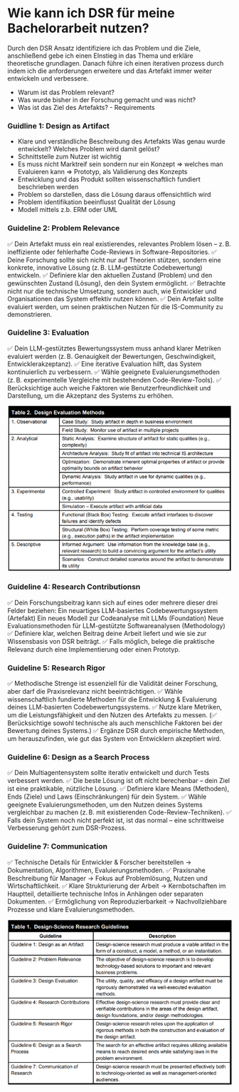 # Wie kann ich DSR für meine Bachelorarbeit nutzen?

Durch den DSR Ansatz identifiziere ich das Problem und die Ziele, anschließend gebe ich einen EInstieg in das Thema und erkläre theoretische grundlagen.
Danach führe ich einen iterativen prozess durch indem ich die anforderungen erweitere und das Artefakt immer weiter entwickeln und verbessere.

- Warum ist das Problem relevant?
- Was wurde bisher in der Forschung gemacht und was nicht?
- Was ist das Ziel des Artefakts? - Requirements

### Guidline 1: Design as Artifact
- Klare und verständliche Beschreibung des Artefakts
    Was genau wurde entwickelt?
    Welches Problem wird damit gelöst?
- Schnittstelle zum Nutzer ist wichtig 
- Es muss nicht Marktreif sein sondern nur ein Konzept => welches man Evaluieren kann => Prototyp, als Validierung des Konzepts
- Entwicklung und das Produkt sollten wissenschaftlich fundiert beschrieben werden
- Problem so darstellen, dass die Lösung daraus offensichtlich wird
- Problem identifikation beeinflusst Qualität der Lösung
- Modell mittels z.b. ERM oder UML

### Guideline 2: Problem Relevance
✅ Dein Artefakt muss ein real existierendes, relevantes Problem lösen – z. B. ineffiziente oder fehlerhafte Code-Reviews in Software-Repositories.
✅ Deine Forschung sollte sich nicht nur auf Theorien stützen, sondern eine konkrete, innovative Lösung (z. B. LLM-gestützte Codebewertung) entwickeln.
✅ Definiere klar den aktuellen Zustand (Problem) und den gewünschten Zustand (Lösung), den dein System ermöglicht.
✅ Betrachte nicht nur die technische Umsetzung, sondern auch, wie Entwickler und Organisationen das System effektiv nutzen können.
✅ Dein Artefakt sollte evaluiert werden, um seinen praktischen Nutzen für die IS-Community zu demonstrieren.

### Guideline 3: Evaluation 
✅ Dein LLM-gestütztes Bewertungssystem muss anhand klarer Metriken evaluiert werden (z. B. Genauigkeit der Bewertungen, Geschwindigkeit, Entwicklerakzeptanz).
✅ Eine iterative Evaluation hilft, das System kontinuierlich zu verbessern.
✅ Wähle geeignete Evaluierungsmethoden (z. B. experimentelle Vergleiche mit bestehenden Code-Review-Tools).
✅ Berücksichtige auch weiche Faktoren wie Benutzerfreundlichkeit und Darstellung, um die Akzeptanz des Systems zu erhöhen.

![Evaluation Methods](image-1.png)

### Guideline 4: Research Contributionsn
✅ Dein Forschungsbeitrag kann sich auf eines oder mehrere dieser drei Felder beziehen:
    Ein neuartiges LLM-basiertes Codebewertungssystem (Artefakt)
    Ein neues Modell zur Codeanalyse mit LLMs (Foundation)
    Neue Evaluationsmethoden für LLM-gestützte Softwareanalysen (Methodology)
✅ Definiere klar, welchen Beitrag deine Arbeit liefert und wie sie zur Wissensbasis von DSR beiträgt.
✅ Falls möglich, belege die praktische Relevanz durch eine Implementierung oder einen Prototyp.

### Guideline 5: Research Rigor
✅ Methodische Strenge ist essenziell für die Validität deiner Forschung, aber darf die Praxisrelevanz nicht beeinträchtigen.
✅ Wähle wissenschaftlich fundierte Methoden für die Entwicklung & Evaluierung deines LLM-basierten Codebewertungssystems.
✅ Nutze klare Metriken, um die Leistungsfähigkeit und den Nutzen des Artefakts zu messen.
(✅ Berücksichtige sowohl technische als auch menschliche Faktoren bei der Bewertung deines Systems.)
✅ Ergänze DSR durch empirische Methoden, um herauszufinden, wie gut das System von Entwicklern akzeptiert wird.

### Guideline 6: Design as a Search Process
✅ Dein Multiagentensystem sollte iterativ entwickelt und durch Tests verbessert werden.
✅ Die beste Lösung ist oft nicht berechenbar – dein Ziel ist eine praktikable, nützliche Lösung.
✅ Definiere klare Means (Methoden), Ends (Ziele) und Laws (Einschränkungen) für dein System.
✅ Wähle geeignete Evaluierungsmethoden, um den Nutzen deines Systems vergleichbar zu machen (z. B. mit existierenden Code-Review-Techniken).
✅ Falls dein System noch nicht perfekt ist, ist das normal – eine schrittweise Verbesserung gehört zum DSR-Prozess.
### Guideline 7: Communication
✅ Technische Details für Entwickler & Forscher bereitstellen → Dokumentation, Algorithmen, Evaluierungsmethoden.
✅ Praxisnahe Beschreibung für Manager → Fokus auf Problemlösung, Nutzen und Wirtschaftlichkeit.
✅ Klare Strukturierung der Arbeit → Kernbotschaften im Hauptteil, detaillierte technische Infos in Anhängen oder separaten Dokumenten.
✅ Ermöglichung von Reproduzierbarkeit → Nachvollziehbare Prozesse und klare Evaluierungsmethoden.

![DSR Guidelines](image.png)